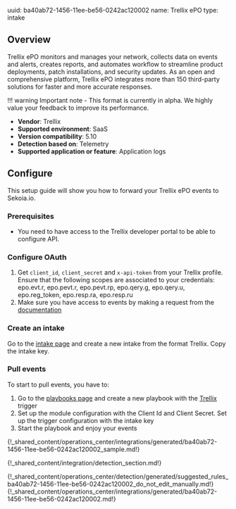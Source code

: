 uuid: ba40ab72-1456-11ee-be56-0242ac120002
name: Trellix ePO
type: intake

## Overview

Trellix ePO monitors and manages your network, collects data on events and alerts, creates reports, and automates workflow to streamline product deployments, patch installations, and security updates. As an open and comprehensive platform, Trellix ePO integrates more than 150 third-party solutions for faster and more accurate responses.

!!! warning
    Important note - This format is currently in alpha. We highly value your feedback to improve its performance.


- **Vendor**: Trellix
- **Supported environment**: SaaS
- **Version compatibility**: 5.10
- **Detection based on**: Telemetry
- **Supported application or feature**: Application logs


## Configure

This setup guide will show you how to forward your Trellix ePO events to Sekoia.io.

### Prerequisites

- You need to have access to the Trellix developer portal to be able to configure API.

### Configure OAuth

1. Get `client_id`, `client_secret` and `x-api-token` from your Trellix profile. Ensure that the following scopes are associated to your credentials: epo.evt.r, epo.pevt.r, epo.pevt.rp, epo.qery.g, epo.qery.u, epo.reg_token, epo.resp.ra, epo.resp.ru
2. Make sure you have access to events by making a request from the [documentation](https://developer.manage.trellix.com/mvision/apis/v2-events)

### Create an intake

Go to the [intake page](https://app.sekoia.io/operations/intakes) and create a new intake from the format Trellix. Copy the intake key.

### Pull events

To start to pull events, you have to:

1. Go to the [playbooks page](https://app.sekoia.io/operations/playbooks) and create a new playbook with the [Trellix](/integration/action_library/trellix.md) trigger
2. Set up the module configuration with the Client Id and Client Secret. Set up the trigger configuration with the intake key
3. Start the playbook and enjoy your events

{!_shared_content/operations_center/integrations/generated/ba40ab72-1456-11ee-be56-0242ac120002_sample.md!}


{!_shared_content/integration/detection_section.md!}

{!_shared_content/operations_center/detection/generated/suggested_rules_ba40ab72-1456-11ee-be56-0242ac120002_do_not_edit_manually.md!}
{!_shared_content/operations_center/integrations/generated/ba40ab72-1456-11ee-be56-0242ac120002.md!}
